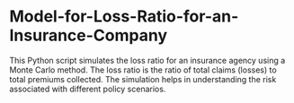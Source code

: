 # Model-for-Loss-Ratio-for-an-Insurance-Company

This Python script simulates the loss ratio for an insurance agency using a Monte Carlo method. The loss ratio is the ratio of total claims (losses) to total premiums collected. The simulation helps in understanding the risk associated with different policy scenarios.
